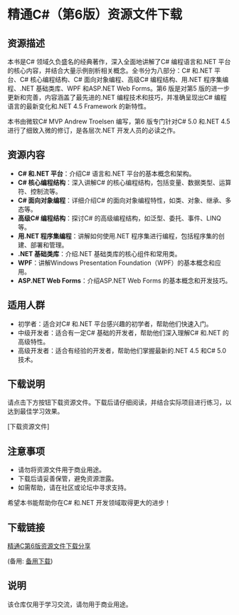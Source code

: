 # 精通C#（第6版）资源文件下载

## 资源描述

本书是C# 领域久负盛名的经典著作，深入全面地讲解了C# 编程语言和.NET 平台的核心内容，并结合大量示例剖析相关概念。全书分为八部分：C# 和.NET 平台、C# 核心编程结构、C# 面向对象编程、高级C# 编程结构、用.NET 程序集编程、.NET 基础类库、WPF 和ASP.NET Web Forms。第6 版是对第5 版的进一步更新和完善，内容涵盖了最先进的.NET 编程技术和技巧，并准确呈现出C# 编程语言的最新变化和.NET 4.5 Framework 的新特性。 

本书由微软C# MVP Andrew Troelsen 编写，第6 版专门针对C# 5.0 和.NET 4.5 进行了细致入微的修订，是各层次.NET 开发人员的必读之作。

## 资源内容

- **C# 和.NET 平台**：介绍C# 语言和.NET 平台的基本概念和架构。
- **C# 核心编程结构**：深入讲解C# 的核心编程结构，包括变量、数据类型、运算符、控制流等。
- **C# 面向对象编程**：详细介绍C# 的面向对象编程特性，如类、对象、继承、多态等。
- **高级C# 编程结构**：探讨C# 的高级编程结构，如泛型、委托、事件、LINQ 等。
- **用.NET 程序集编程**：讲解如何使用.NET 程序集进行编程，包括程序集的创建、部署和管理。
- **.NET 基础类库**：介绍.NET 基础类库的核心组件和常用类。
- **WPF**：讲解Windows Presentation Foundation（WPF）的基本概念和应用。
- **ASP.NET Web Forms**：介绍ASP.NET Web Forms 的基本概念和开发技巧。

## 适用人群

- 初学者：适合对C# 和.NET 平台感兴趣的初学者，帮助他们快速入门。
- 中级开发者：适合有一定C# 基础的开发者，帮助他们深入理解C# 和.NET 的高级特性。
- 高级开发者：适合有经验的开发者，帮助他们掌握最新的.NET 4.5 和C# 5.0 技术。

## 下载说明

请点击下方按钮下载资源文件。下载后请仔细阅读，并结合实际项目进行练习，以达到最佳学习效果。

[下载资源文件]

## 注意事项

- 请勿将资源文件用于商业用途。
- 下载后请妥善保管，避免资源泄露。
- 如需帮助，请在社区或论坛中寻求支持。

希望本书能帮助你在C# 和.NET 开发领域取得更大的进步！

## 下载链接
[精通C第6版资源文件下载分享](https://pan.quark.cn/s/b96530dddd44) 

(备用: [备用下载](https://pan.baidu.com/s/1pBfnMknPEZ8JM-CPrHzMNA?pwd=1234))

## 说明

该仓库仅用于学习交流，请勿用于商业用途。
